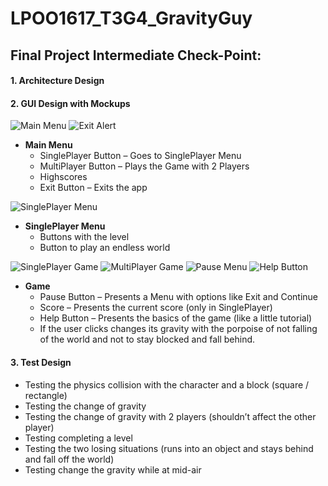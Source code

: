 # LPOO1617_T3G4_GravityGuy

## Final Project Intermediate Check-Point:

#### 1. Architecture Design

#### 2. GUI Design with Mockups
![Main Menu](https://cloud.githubusercontent.com/assets/19241121/25565401/ef57f47c-2dbd-11e7-918b-e1f079ad204a.png)
![Exit Alert](https://cloud.githubusercontent.com/assets/19241121/25565402/ef5b61a2-2dbd-11e7-9886-15794979c336.png)
  * **Main Menu**
    * SinglePlayer Button – Goes to SinglePlayer Menu
    * MultiPlayer Button – Plays the Game with 2 Players
    * Highscores 
    * Exit Button – Exits the app
     
 
![SinglePlayer Menu](https://cloud.githubusercontent.com/assets/19241121/25565403/ef5d1e8e-2dbd-11e7-8d86-b543a609f5b3.png)
  * **SinglePlayer Menu**
    * Buttons with the level
    * Button to play an endless world

![SinglePlayer Game](https://cloud.githubusercontent.com/assets/19241121/25565404/ef604da2-2dbd-11e7-84c7-c8e6cf615e74.png)
![MultiPlayer Game](https://cloud.githubusercontent.com/assets/19241121/25565400/ef556bf8-2dbd-11e7-9a76-e8b815a96644.png)
![Pause Menu](https://cloud.githubusercontent.com/assets/19241121/25565407/02d08474-2dbe-11e7-9297-06bfc8d93813.png)
![Help Button](https://cloud.githubusercontent.com/assets/19241121/25565409/06fc9150-2dbe-11e7-9c52-4e69ed60e21c.png)
  * **Game** 
	  * Pause Button – Presents a Menu with options like Exit and Continue
	  * Score – Presents the current score (only in SinglePlayer)
	  * Help Button – Presents the basics of the game (like a little tutorial)
	  * If the user clicks changes its gravity with the porpoise of not falling of the world and not to stay blocked and fall behind.

#### 3. Test Design
  
  *	Testing the physics collision with the character and a block (square / rectangle)
  *	Testing the change of gravity
  *	Testing the change of gravity with 2 players (shouldn’t affect the other player)
  *	Testing completing a level
  *	Testing the two losing situations (runs into an object and stays behind and fall off the world)
  *	Testing change the gravity while at mid-air


